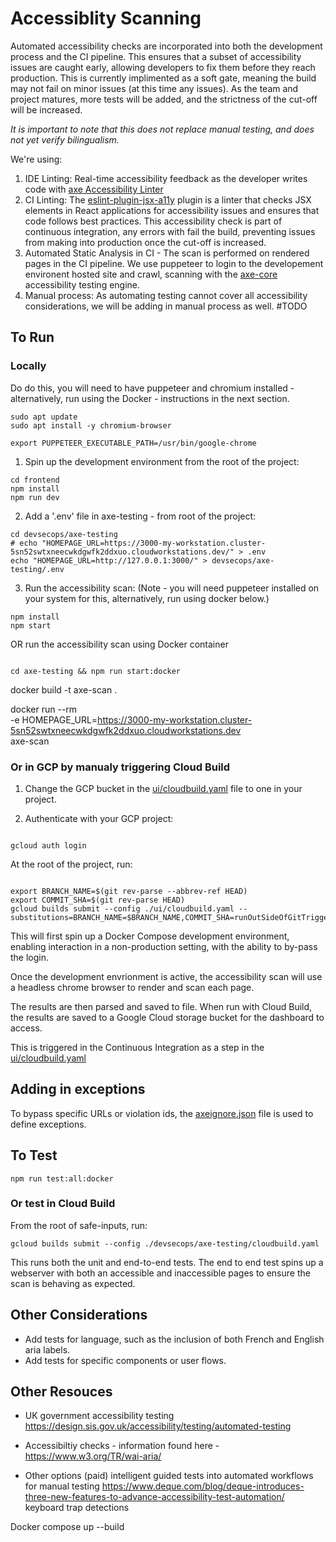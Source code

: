 # Accessiblity Scanning

Automated accessibility checks are incorporated into both the development process and the CI pipeline. This ensures that a subset of accessibility issues are caught early, allowing developers to fix them before they reach production. This is currently implimented as a soft gate, meaning the build may not fail on minor issues (at this time any issues). As the team and project matures, more tests will be added, and the strictness of the cut-off will be increased.

_It is important to note that this does not replace manual testing, and does not yet verify bilingualism._

We're using:

1. IDE Linting: Real-time accessibility feedback as the developer writes code with [axe Accessibility Linter](https://marketplace.visualstudio.com/items?itemName=deque-systems.vscode-axe-linter)
2. CI Linting: The [eslint-plugin-jsx-a11y](https://www.npmjs.com/package/eslint-plugin-jsx-a11y) plugin is a linter that checks JSX elements in React applications for accessibility issues and ensures that code follows best practices. This accessibility check is part of continuous integration, any errors with fail the build, preventing issues from making into production once the cut-off is increased.
3. Automated Static Analysis in CI - The scan is performed on rendered pages in the CI pipeline. We use puppeteer to login to the developement environent hosted site and crawl, scanning with the [axe-core](https://github.com/dequelabs/axe-core) accessibility testing engine.
4. Manual process: As automating testing cannot cover all accessibility considerations, we will be adding in manual process as well. #TODO

## To Run

### Locally

Do do this, you will need to have puppeteer and chromium installed - alternatively, run using the Docker - instructions in the next section.

```
sudo apt update
sudo apt install -y chromium-browser

export PUPPETEER_EXECUTABLE_PATH=/usr/bin/google-chrome
```

1. Spin up the development environment from the root of the project:

```
cd frontend
npm install
npm run dev
```

2. Add a '.env' file in axe-testing - from root of the project:

```
cd devsecops/axe-testing
# echo "HOMEPAGE_URL=https://3000-my-workstation.cluster-5sn52swtxneecwkdgwfk2ddxuo.cloudworkstations.dev/" > .env
echo "HOMEPAGE_URL=http://127.0.0.1:3000/" > devsecops/axe-testing/.env
```

3. Run the accessibility scan:
   (Note - you will need puppeteer installed on your system for this, alternatively, run using docker below.)

```
npm install
npm start
```

OR run the accessibility scan using Docker container

```

cd axe-testing && npm run start:docker

```

docker build -t axe-scan .

docker run --rm \
 -e HOMEPAGE_URL=https://3000-my-workstation.cluster-5sn52swtxneecwkdgwfk2ddxuo.cloudworkstations.dev \
axe-scan

### Or in GCP by manualy triggering Cloud Build

1. Change the GCP bucket in the [ui/cloudbuild.yaml](../ui/cloudbuild.yaml) file to one in your project.

2. Authenticate with your GCP project:

```

gcloud auth login

```

At the root of the project, run:

```

export BRANCH_NAME=$(git rev-parse --abbrev-ref HEAD)
export COMMIT_SHA=$(git rev-parse HEAD)
gcloud builds submit --config ./ui/cloudbuild.yaml --substitutions=BRANCH_NAME=$BRANCH_NAME,COMMIT_SHA=runOutSideOfGitTrigger-$COMMIT_SHA

```

This will first spin up a Docker Compose development environment, enabling interaction in a non-production setting, with the ability to by-pass the login.

Once the development envrionment is active, the accessibility scan will use a headless chrome browser to render and scan each page.

The results are then parsed and saved to file. When run with Cloud Build, the results are saved to a Google Cloud storage bucket for the dashboard to access.

This is triggered in the Continuous Integration as a step in the [ui/cloudbuild.yaml](../../ui/cloudbuild.yaml)

## Adding in exceptions

To bypass specific URLs or violation ids, the [axeignore.json](./axeignore.json) file is used to define exceptions.

## To Test

```
npm run test:all:docker
```

### Or test in Cloud Build

From the root of safe-inputs, run:

```
gcloud builds submit --config ./devsecops/axe-testing/cloudbuild.yaml
```

This runs both the unit and end-to-end tests. The end to end test spins up a webserver with both an accessible and inaccessible pages to ensure the scan is behaving as expected.

## Other Considerations

- Add tests for language, such as the inclusion of both French and English aria labels.
- Add tests for specific components or user flows.

## Other Resouces

- UK government accessibility testing
  https://design.sis.gov.uk/accessibility/testing/automated-testing

- Accessibiltiy checks - information found here - https://www.w3.org/TR/wai-aria/

- Other options (paid) intelligent guided tests into automated workflows for manual testing
  https://www.deque.com/blog/deque-introduces-three-new-features-to-advance-accessibility-test-automation/
  keyboard trap detections

Docker compose up --build
